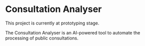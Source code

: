# Consultation Analyser

This project is currently at prototyping stage.

The Consultation Analyser is an AI-powered tool to automate the processing of public consultations.